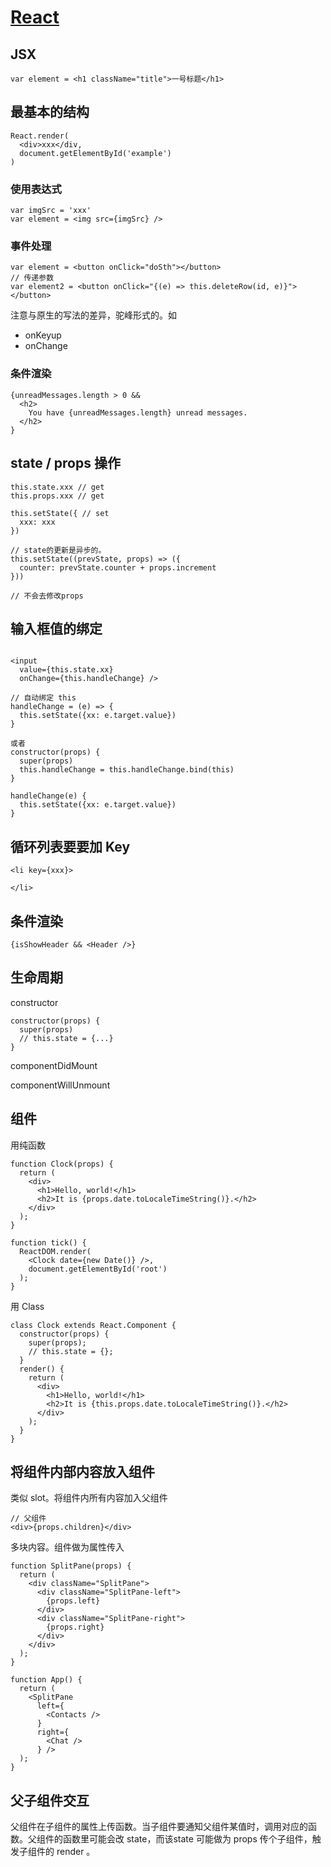 # [React](https://reactjs.org/docs/handling-events.html)
## JSX
```
var element = <h1 className="title">一号标题</h1>
```

## 最基本的结构
```
React.render(
  <div>xxx</div,
  document.getElementById('example')
)
```

### 使用表达式
```
var imgSrc = 'xxx'
var element = <img src={imgSrc} />
```

### 事件处理
```
var element = <button onClick="doSth"></button>
// 传递参数
var element2 = <button onClick="{(e) => this.deleteRow(id, e)}"></button>

```

注意与原生的写法的差异，驼峰形式的。如
* onKeyup
* onChange

### 条件渲染
```
{unreadMessages.length > 0 &&
  <h2>
    You have {unreadMessages.length} unread messages.
  </h2>
}
```

## state / props 操作
```
this.state.xxx // get
this.props.xxx // get

this.setState({ // set
  xxx: xxx
})

// state的更新是异步的。
this.setState((prevState, props) => ({
  counter: prevState.counter + props.increment
}))

// 不会去修改props
```

## 输入框值的绑定
```

<input
  value={this.state.xx}
  onChange={this.handleChange} />

// 自动绑定 this
handleChange = (e) => {
  this.setState({xx: e.target.value})
}

或者
constructor(props) {
  super(props)
  this.handleChange = this.handleChange.bind(this)
}

handleChange(e) {
  this.setState({xx: e.target.value})
}
```


## 循环列表要要加 Key
```
<li key={xxx}>
    
</li>
```

## 条件渲染
```
{isShowHeader && <Header />}
```





## 生命周期
constructor
```
constructor(props) {
  super(props)
  // this.state = {...}
}
```

componentDidMount

componentWillUnmount

## 组件
用纯函数
```
function Clock(props) {
  return (
    <div>
      <h1>Hello, world!</h1>
      <h2>It is {props.date.toLocaleTimeString()}.</h2>
    </div>
  );
}

function tick() {
  ReactDOM.render(
    <Clock date={new Date()} />,
    document.getElementById('root')
  );
}
```

用 Class
```
class Clock extends React.Component {
  constructor(props) {
    super(props);
    // this.state = {};
  }
  render() {
    return (
      <div>
        <h1>Hello, world!</h1>
        <h2>It is {this.props.date.toLocaleTimeString()}.</h2>
      </div>
    );
  }
}
```

## 将组件内部内容放入组件
类似 slot。将组件内所有内容加入父组件
```
// 父组件
<div>{props.children}</div>
```

多块内容。组件做为属性传入
```
function SplitPane(props) {
  return (
    <div className="SplitPane">
      <div className="SplitPane-left">
        {props.left}
      </div>
      <div className="SplitPane-right">
        {props.right}
      </div>
    </div>
  );
}

function App() {
  return (
    <SplitPane
      left={
        <Contacts />
      }
      right={
        <Chat />
      } />
  );
}
```

## 父子组件交互
父组件在子组件的属性上传函数。当子组件要通知父组件某值时，调用对应的函数。父组件的函数里可能会改 state，而该state 可能做为 props 传个子组件，触发子组件的 render 。






